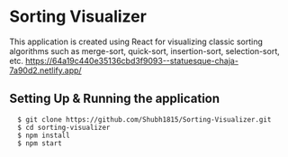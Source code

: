 # Sorting Visualizer

This application is created using React for visualizing classic sorting algorithms such as merge-sort, quick-sort, insertion-sort, selection-sort, etc.
https://64a19c440e35136cbd3f9093--statuesque-chaja-7a90d2.netlify.app/


## Setting Up & Running the application

```
  $ git clone https://github.com/Shubh1815/Sorting-Visualizer.git
  $ cd sorting-visualizer
  $ npm install
  $ npm start
```
